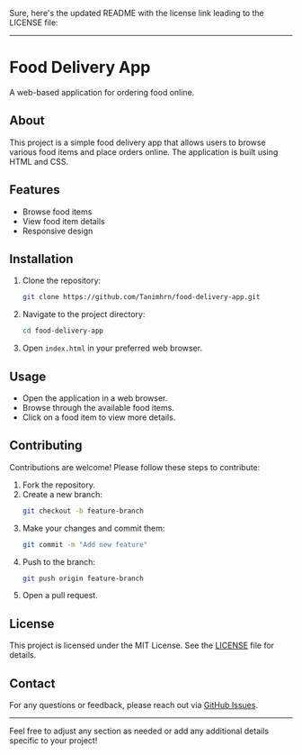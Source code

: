 Sure, here's the updated README with the license link leading to the LICENSE file:

---

# Food Delivery App

A web-based application for ordering food online.

## About

This project is a simple food delivery app that allows users to browse various food items and place orders online. The application is built using HTML and CSS.

## Features

- Browse food items
- View food item details
- Responsive design

## Installation

1. Clone the repository:
    ```bash
    git clone https://github.com/Tanimhrn/food-delivery-app.git
    ```
2. Navigate to the project directory:
    ```bash
    cd food-delivery-app
    ```
3. Open `index.html` in your preferred web browser.

## Usage

- Open the application in a web browser.
- Browse through the available food items.
- Click on a food item to view more details.

## Contributing

Contributions are welcome! Please follow these steps to contribute:

1. Fork the repository.
2. Create a new branch:
    ```bash
    git checkout -b feature-branch
    ```
3. Make your changes and commit them:
    ```bash
    git commit -m "Add new feature"
    ```
4. Push to the branch:
    ```bash
    git push origin feature-branch
    ```
5. Open a pull request.

## License

This project is licensed under the MIT License. See the [LICENSE](LICENSE) file for details.

## Contact

For any questions or feedback, please reach out via [GitHub Issues](https://github.com/Tanimhrn/food-delivery-app/issues).

---

Feel free to adjust any section as needed or add any additional details specific to your project!
